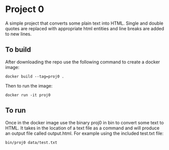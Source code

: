 # Project 0
A simple project that converts some plain text into HTML.
Single and double quotes are replaced with appropriate html entities and
line breaks are added to new lines.  

## To build
After downloading the repo use the following command to create a docker image:

`docker build --tag=proj0 .`

Then to run the image:

`docker run -it proj0`

## To run
Once in the docker image use the binary proj0 in bin to convert some text to HTML.
It takes in the location of a text file as a command and will produce an output
file called output.html.
For example using the included test.txt file:

`bin/proj0 data/test.txt`
